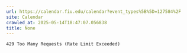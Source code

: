 ```yaml
---
url: https://calendar.fiu.edu/calendar?event_types%5B%5D=127584%2F
site: Calendar
crawled_at: 2025-05-14T18:47:07.056838
title: None
---
```


```
429 Too Many Requests (Rate Limit Exceeded)

```

